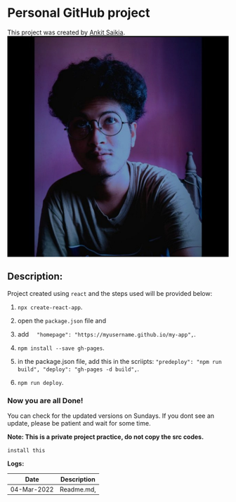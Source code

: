 # Personal GitHub project

This project was created by [Ankit Saikia](https://github.com/opseeker).
![Image](./src/media/img/me.jpg)

## Description:

Project created using `react` and the steps used will be provided below:

1. `npx create-react-app`.

2. open the `package.json` file and 

3. add `  "homepage": "https://myusername.github.io/my-app",`.

4. `npm install --save gh-pages`.

5. in the package.json file, add this in the scriipts: 
    `"predeploy": "npm run build",
     "deploy": "gh-pages -d build",`.

6. `npm run deploy`.

### Now you are all Done!


You can check for the updated versions on Sundays.
If you dont see an update, please be patient and wait for some time.


**Note: This is a private project practice, do not copy the src codes.**
```
install this
```

**Logs:**

Date        | Description
------------|------------
04-Mar-2022 | Readme.md, 